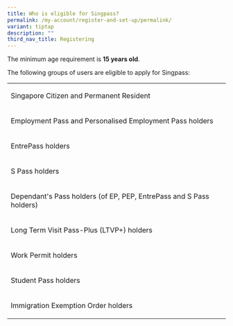 ```yaml
---
title: Who is eligible for Singpass?
permalink: /my-account/register-and-set-up/permalink/
variant: tiptap
description: ""
third_nav_title: Registering
---
```

<p>The minimum age requirement is <strong>15 years old</strong>.</p>
<p>The following groups of users are eligible to apply for Singpass:</p>
<table>
<tbody>
<tr>
<td rowspan="1" colspan="1">
<p>Singapore Citizen and Permanent Resident</p>
</td>
</tr>
<tr>
<td rowspan="1" colspan="1">
<p>Employment Pass and Personalised Employment Pass holders</p>
</td>
</tr>
<tr>
<td rowspan="1" colspan="1">
<p>EntrePass holders</p>
</td>
</tr>
<tr>
<td rowspan="1" colspan="1">
<p>S Pass holders</p>
</td>
</tr>
<tr>
<td rowspan="1" colspan="1">
<p>Dependant's Pass holders (of EP, PEP, EntrePass and S Pass holders)</p>
</td>
</tr>
<tr>
<td rowspan="1" colspan="1">
<p>Long Term Visit Pass-Plus (LTVP+) holders</p>
</td>
</tr>
<tr>
<td rowspan="1" colspan="1">
<p>Work Permit holders</p>
</td>
</tr>
<tr>
<td rowspan="1" colspan="1">
<p>Student Pass holders</p>
</td>
</tr>
<tr>
<td rowspan="1" colspan="1">
<p>Immigration Exemption Order holders</p>
</td>
</tr>
</tbody>
</table>
<p></p>